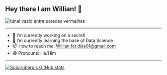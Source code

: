## Hey there I am Willian! 👋


<img sizes="(min-width: 1050px) 100vw, (max-width: 910px) min(100%, 200px), (max-height: 755px) min(100%, 870px), (min-aspect-ratio: 2832/1888) calc((calc(100vh - 175px)) * 1.5), calc(100vw - 40px)" srcset="https://images.unsplash.com/photo-1558862107-d49ef2a04d72?q=80&amp;w=870&amp;auto=format&amp;fit=crop&amp;ixlib=rb-4.0.3&amp;ixid=M3wxMjA3fDB8MHxwaG90by1wYWdlfHx8fGVufDB8fHx8fA%3D%3D 870w, https://images.unsplash.com/photo-1558862107-d49ef2a04d72?q=80&amp;w=1170&amp;auto=format&amp;fit=crop&amp;ixlib=rb-4.0.3&amp;ixid=M3wxMjA3fDB8MHxwaG90by1wYWdlfHx8fGVufDB8fHx8fA%3D%3D 1170w, https://images.unsplash.com/photo-1558862107-d49ef2a04d72?q=80&amp;w=1470&amp;auto=format&amp;fit=crop&amp;ixlib=rb-4.0.3&amp;ixid=M3wxMjA3fDB8MHxwaG90by1wYWdlfHx8fGVufDB8fHx8fA%3D%3D 1470w, https://images.unsplash.com/photo-1558862107-d49ef2a04d72?q=80&amp;w=1740&amp;auto=format&amp;fit=crop&amp;ixlib=rb-4.0.3&amp;ixid=M3wxMjA3fDB8MHxwaG90by1wYWdlfHx8fGVufDB8fHx8fA%3D%3D 1740w, https://images.unsplash.com/photo-1558862107-d49ef2a04d72?q=80&amp;w=1770&amp;auto=format&amp;fit=crop&amp;ixlib=rb-4.0.3&amp;ixid=M3wxMjA3fDB8MHxwaG90by1wYWdlfHx8fGVufDB8fHx8fA%3D%3D 1770w, https://images.unsplash.com/photo-1558862107-d49ef2a04d72?q=80&amp;w=2070&amp;auto=format&amp;fit=crop&amp;ixlib=rb-4.0.3&amp;ixid=M3wxMjA3fDB8MHxwaG90by1wYWdlfHx8fGVufDB8fHx8fA%3D%3D 2070w, https://images.unsplash.com/photo-1558862107-d49ef2a04d72?q=80&amp;w=2340&amp;auto=format&amp;fit=crop&amp;ixlib=rb-4.0.3&amp;ixid=M3wxMjA3fDB8MHxwaG90by1wYWdlfHx8fGVufDB8fHx8fA%3D%3D 2340w, https://images.unsplash.com/photo-1558862107-d49ef2a04d72?q=80&amp;w=2370&amp;auto=format&amp;fit=crop&amp;ixlib=rb-4.0.3&amp;ixid=M3wxMjA3fDB8MHxwaG90by1wYWdlfHx8fGVufDB8fHx8fA%3D%3D 2370w, https://images.unsplash.com/photo-1558862107-d49ef2a04d72?q=80&amp;w=2670&amp;auto=format&amp;fit=crop&amp;ixlib=rb-4.0.3&amp;ixid=M3wxMjA3fDB8MHxwaG90by1wYWdlfHx8fGVufDB8fHx8fA%3D%3D 2670w, https://images.unsplash.com/photo-1558862107-d49ef2a04d72?q=80&amp;w=2832&amp;auto=format&amp;fit=crop&amp;ixlib=rb-4.0.3&amp;ixid=M3wxMjA3fDB8MHxwaG90by1wYWdlfHx8fGVufDB8fHx8fA%3D%3D 2832w" src="https://images.unsplash.com/photo-1558862107-d49ef2a04d72?fm=jpg&amp;q=60&amp;w=3000&amp;ixlib=rb-4.0.3&amp;ixid=M3wxMjA3fDB8MHxwaG90by1wYWdlfHx8fGVufDB8fHx8fA%3D%3D" alt="túnel vazio entre paredes vermelhas" class="I7OuT DVW3V L1BOa" style="aspect-ratio: 2832 / 1888;">

---

- 🔭 I’m currently working on a secret!
- 🌱 I’m currently learning the base of Data Science
- 📫 How to reach me: Willian.fer.dias01@gmail.com 
- 😄 Pronouns: He/Him


---

[![Subaruberu's GitHub stats](https://github-readme-stats.vercel.app/api?username=Subaruberu&show_icons=true&theme=default&width=2050&height=500)](https://github.com/Subaruberu/github-readme-stats)
